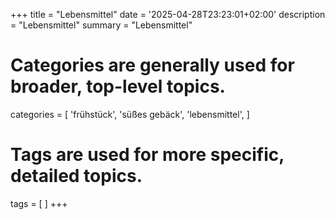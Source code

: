 +++
title = "Lebensmittel"
date = '2025-04-28T23:23:01+02:00'
description = "Lebensmittel"
summary = "Lebensmittel"
# Categories are generally used for broader, top-level topics.
categories = [
 'frühstück',
 'süßes gebäck',
 'lebensmittel',
]
# Tags are used for more specific, detailed topics.
tags = [
]
+++
